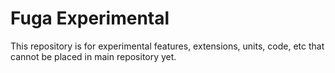 # Fuga Experimental

This repository is for experimental features, extensions, units, code, etc that cannot be placed in main repository yet.